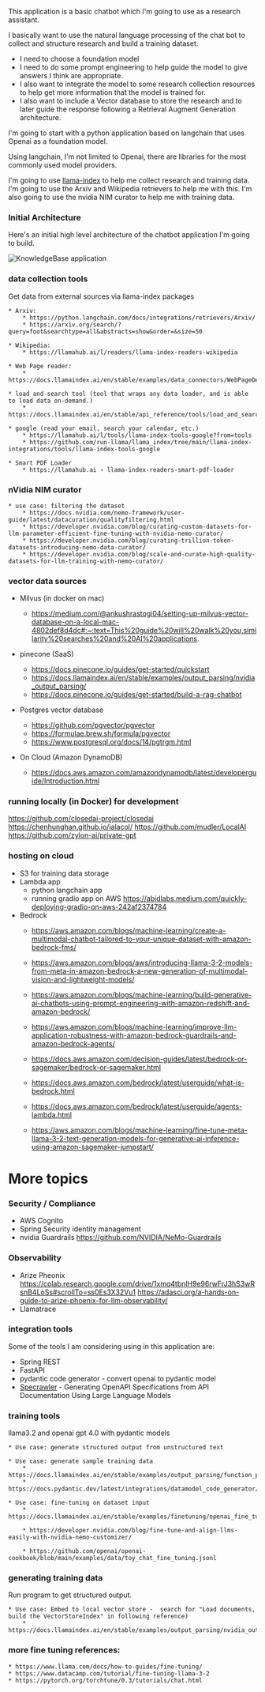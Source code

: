This application is a basic chatbot which I'm going to use as a research assistant.   

I basically want to use the natural language processing of the chat bot to collect and structure research and build a training dataset.

* I need to choose a foundation model
* I need to do some prompt engineering to help guide the model to give answers I think are appropriate.
* I also want to integrate the model to some research collection resources to help get more information that the model is trained for.
* I also want to include a Vector database to store the research and to later guide the response following a Retrieval Augment Generation architecture.

I'm going to start with a python application based on langchain that uses Openai as a foundation model.  

Using langchain, I'm not limited to Openai, there are libraries for the most commonly used model providers.   

I'm going to use [llama-index](#data-collection-tools) to help me collect research and training data.  I'm going to use the Arxiv and Wikipedia retrievers to help me with this.  I'm also going to use the nvidia NIM curator to help me with training data.

### Initial Architecture

Here's an initial high level architecture of the chatbot application I'm going to build.

![KnowledgeBase application](../../images/knowledgeBase-application.png)

### data collection tools
Get data from external sources via llama-index packages
    
    * Arxiv: 
        * https://python.langchain.com/docs/integrations/retrievers/Arxiv/
        * https://arxiv.org/search/?query=foot&searchtype=all&abstracts=show&order=&size=50
    
    * Wikipedia: 
        * https://llamahub.ai/l/readers/llama-index-readers-wikipedia
    
    * Web Page reader:
        * https://docs.llamaindex.ai/en/stable/examples/data_connectors/WebPageDemo/

    * load and search tool (tool that wraps any data loader, and is able to load data on-demand.)
        * https://docs.llamaindex.ai/en/stable/api_reference/tools/load_and_search/

    * google (read your email, search your calendar, etc.)
        * https://llamahub.ai/l/tools/llama-index-tools-google?from=tools
        * https://github.com/run-llama/llama_index/tree/main/llama-index-integrations/tools/llama-index-tools-google 

    * Smart PDF Loader
        * https://llamahub.ai › llama-index-readers-smart-pdf-loader

### nVidia NIM curator
    * use case: filtering the dataset
        * https://docs.nvidia.com/nemo-framework/user-guide/latest/datacuration/qualityfiltering.html
        * https://developer.nvidia.com/blog/curating-custom-datasets-for-llm-parameter-efficient-fine-tuning-with-nvidia-nemo-curator/
        * https://developer.nvidia.com/blog/curating-trillion-token-datasets-introducing-nemo-data-curator/
        * https://developer.nvidia.com/blog/scale-and-curate-high-quality-datasets-for-llm-training-with-nemo-curator/

### vector data sources
* Milvus (in docker on mac)
    * https://medium.com/@ankushrastogi04/setting-up-milvus-vector-database-on-a-local-mac-4802def8d4dc#:~:text=This%20guide%20will%20walk%20you,similarity%20searches%20and%20AI%20applications.

* pinecone (SaaS)
    * https://docs.pinecone.io/guides/get-started/quickstart
    * https://docs.llamaindex.ai/en/stable/examples/output_parsing/nvidia_output_parsing/
    * https://docs.pinecone.io/guides/get-started/build-a-rag-chatbot

* Postgres vector database
    * https://github.com/pgvector/pgvector
    * https://formulae.brew.sh/formula/pgvector
    * https://www.postgresql.org/docs/14/pgtrgm.html

* On Cloud (Amazon DynamoDB)
    * https://docs.aws.amazon.com/amazondynamodb/latest/developerguide/Introduction.html


### running locally (in Docker) for development
https://github.com/closedai-project/closedai
https://chenhunghan.github.io/ialacol/
https://github.com/mudler/LocalAI
https://github.com/zylon-ai/private-gpt

### hosting on cloud
- S3 for training data storage
- Lambda app
    - python langchain app
    - running gradio app on AWS
        https://abidlabs.medium.com/quickly-deploying-gradio-on-aws-242af2374784
- Bedrock
    * https://aws.amazon.com/blogs/machine-learning/create-a-multimodal-chatbot-tailored-to-your-unique-dataset-with-amazon-bedrock-fms/

    * https://aws.amazon.com/blogs/aws/introducing-llama-3-2-models-from-meta-in-amazon-bedrock-a-new-generation-of-multimodal-vision-and-lightweight-models/

    * https://aws.amazon.com/blogs/machine-learning/build-generative-ai-chatbots-using-prompt-engineering-with-amazon-redshift-and-amazon-bedrock/

    * https://aws.amazon.com/blogs/machine-learning/improve-llm-application-robustness-with-amazon-bedrock-guardrails-and-amazon-bedrock-agents/

    * https://docs.aws.amazon.com/decision-guides/latest/bedrock-or-sagemaker/bedrock-or-sagemaker.html

    * https://docs.aws.amazon.com/bedrock/latest/userguide/what-is-bedrock.html

    * https://docs.aws.amazon.com/bedrock/latest/userguide/agents-lambda.html

    * https://aws.amazon.com/blogs/machine-learning/fine-tune-meta-llama-3-2-text-generation-models-for-generative-ai-inference-using-amazon-sagemaker-jumpstart/


# More topics

### Security / Compliance
- AWS Cognito
- Spring Security
    identity management
- nvidia Guardrails
    https://github.com/NVIDIA/NeMo-Guardrails

### Observability
- Arize Pheonix
https://colab.research.google.com/drive/1xmq4tbnlH9e96rwFrJ3hS3wRsnB4LoSs#scrollTo=ss0Es3X32Vu1
https://adasci.org/a-hands-on-guide-to-arize-phoenix-for-llm-observability/ 
- Llamatrace

### integration tools
Some of the tools I am considering using in this application are:
- Spring REST
- FastAPI
- pydantic code generator - convert openai to pydantic model
- [Specrawler](https://arxiv.org/abs/2402.11625) - Generating OpenAPI Specifications from API Documentation Using Large Language Models
    
### training tools
llama3.2 and openai gpt 4.0 with pydantic models

    * Use case: generate structured output from unstructured text

    * Use case: generate sample training data
        * https://docs.llamaindex.ai/en/stable/examples/output_parsing/function_program/
        * https://docs.pydantic.dev/latest/integrations/datamodel_code_generator/#example

    * Use case: fine-tuning on dataset input
        * https://docs.llamaindex.ai/en/stable/examples/finetuning/openai_fine_tuning_functions/ 
    
        * https://developer.nvidia.com/blog/fine-tune-and-align-llms-easily-with-nvidia-nemo-customizer/

        * https://github.com/openai/openai-cookbook/blob/main/examples/data/toy_chat_fine_tuning.jsonl

### generating training data
Run program to get structured output.
    
    * Use case: Embed to local vector store -  search for "Load documents, build the VectorStoreIndex" in following reference)
        * https://docs.llamaindex.ai/en/stable/examples/output_parsing/nvidia_output_parsing/ 


### more fine tuning references:

    * https://www.llama.com/docs/how-to-guides/fine-tuning/
    * https://www.datacamp.com/tutorial/fine-tuning-llama-3-2
    * https://pytorch.org/torchtune/0.3/tutorials/chat.html
